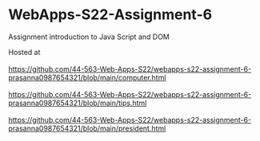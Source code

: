 # WebApps-S22-Assignment-6
Assignment introduction to Java Script and DOM

Hosted at <br>
<br>https://github.com/44-563-Web-Apps-S22/webapps-s22-assignment-6-prasanna0987654321/blob/main/computer.html <br>
<br>https://github.com/44-563-Web-Apps-S22/webapps-s22-assignment-6-prasanna0987654321/blob/main/tips.html<br>
<br>https://github.com/44-563-Web-Apps-S22/webapps-s22-assignment-6-prasanna0987654321/blob/main/president.html<br>
